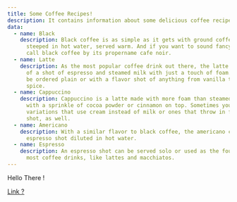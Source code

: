 ```yaml
---
title: Some Coffee Recipes!
description: It contains information about some delicious coffee recipes.
data:
  - name: Black
    description: Black coffee is as simple as it gets with ground coffee beans
      steeped in hot water, served warm. And if you want to sound fancy, you can
      call black coffee by its propername cafe noir.
  - name: Latte
    description: As the most popular coffee drink out there, the latte is comprised
      of a shot of espresso and steamed milk with just a touch of foam. It can
      be ordered plain or with a flavor shot of anything from vanilla to pumpkin
      spice.
  - name: Cappuccino
    description: Cappuccino is a latte made with more foam than steamed milk, often
      with a sprinkle of cocoa powder or cinnamon on top. Sometimes you can find
      variations that use cream instead of milk or ones that throw in flavor
      shot, as well.
  - name: Americano
    description: With a similar flavor to black coffee, the americano consists of an
      espresso shot diluted in hot water.
  - name: Espresso
    description: An espresso shot can be served solo or used as the foundation of
      most coffee drinks, like lattes and macchiatos.
---
```

Hello There !



[Link ?](www.google.com)